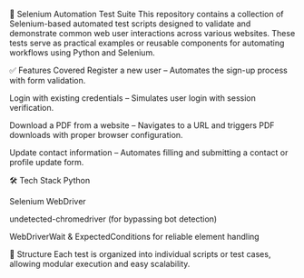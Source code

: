 🧪 Selenium Automation Test Suite
This repository contains a collection of Selenium-based automated test scripts designed to validate and demonstrate common web user interactions across various websites. These tests serve as practical examples or reusable components for automating workflows using Python and Selenium.

✅ Features Covered
Register a new user – Automates the sign-up process with form validation.

Login with existing credentials – Simulates user login with session verification.

Download a PDF from a website – Navigates to a URL and triggers PDF downloads with proper browser configuration.

Update contact information – Automates filling and submitting a contact or profile update form.

🛠️ Tech Stack
Python

Selenium WebDriver

undetected-chromedriver (for bypassing bot detection)

WebDriverWait & ExpectedConditions for reliable element handling

📂 Structure
Each test is organized into individual scripts or test cases, allowing modular execution and easy scalability.
